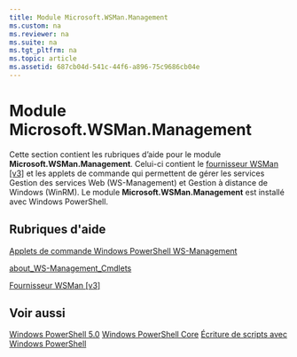 ```yaml
---
title: Module Microsoft.WSMan.Management
ms.custom: na
ms.reviewer: na
ms.suite: na
ms.tgt_pltfrm: na
ms.topic: article
ms.assetid: 687cb04d-541c-44f6-a896-75c9686cb04e
---
```

# Module Microsoft.WSMan.Management
Cette section contient les rubriques d’aide pour le module **Microsoft.WSMan.Management**. Celui-ci contient le [fournisseur WSMan [v3]](https://technet.microsoft.com/en-us/library/4c3d8d36-4f7a-4211-996f-64110e4b2eb7) et les applets de commande qui permettent de gérer les services Gestion des services Web (WS\-Management) et Gestion à distance de Windows (WinRM). Le module **Microsoft.WSMan.Management** est installé avec Windows PowerShell.

## Rubriques d'aide
[Applets de commande Windows PowerShell WS-Management](http://go.microsoft.com/fwlink/?LinkID=245863)

[about_WS-Management_Cmdlets](https://technet.microsoft.com/en-us/library/6ed3370a-ea10-45a5-9493-696aeace27ed)

[Fournisseur WSMan [v3]](https://technet.microsoft.com/en-us/library/4c3d8d36-4f7a-4211-996f-64110e4b2eb7)

## Voir aussi
[Windows PowerShell 5.0](Windows-PowerShell-5.0.md)
[Windows PowerShell Core](https://technet.microsoft.com/en-us/library/4b75f1e4-f327-48f3-92ab-bf5435094d41)
[Écriture de scripts avec Windows PowerShell](../../getting-started/fundamental/Scripting-with-Windows-PowerShell.md)



<!--HONumber=May16_HO2-->



